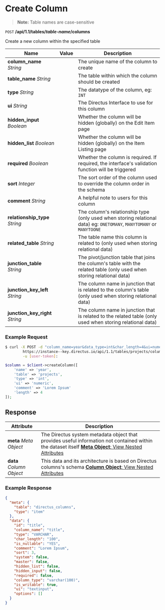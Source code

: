 # Create Column

> **Note:** Table names are case-sensitive

<span class="request">`POST` **/api/1.1/tables/_table-name_/columns**</span>

<span class="description">Create a new column within the specified table</span>

<span class="arguments">Name</span> | Value | Description
------------------ | ----- | -----------
**column_name** _String_             |     | The unique name of the column to create
**table_name** _String_              |     | The table within which the column should be created
**type** _String_                    |     | The datatype of the column, eg: `INT`
**ui** _String_                      |     | The Directus Interface to use for this column
**hidden_input** _Boolean_           |     | Whether the column will be hidden (globally) on the Edit Item page
**hidden_list** _Boolean_            |     | Whether the column will be hidden (globally) on the Item Listing page
**required** _Boolean_               |     | Whether the column is required. If required, the interface's validation function will be triggered
**sort** _Integer_                    |     | The sort order of the column used to override the column order in the schema
**comment** _String_                 |     | A helpful note to users for this column
**relationship_type** _String_       |     | The column's relationship type (only used when storing relational data) eg: `ONETOMANY`, `MANYTOMANY` or `MANYTOONE`
**related_table** _String_           |     | The table name this column is related to (only used when storing relational data)
**junction_table** _String_          |     | The pivot/junction table that joins the column's table with the related table (only used when storing relational data)
**junction_key_left** _String_       |     | The column name in junction that is related to the column's table (only used when storing relational data)
**junction_key_right** _String_      |     | The column name in junction that is related to the related table (only used when storing relational data)

### Example Request

```bash
$ curl -X POST -d "column_name=year&data_type=int&char_length=4&ui=numeric&comment=Year+build" \       
        https://instance--key.directus.io/api/1.1/tables/projects/columns \
        -u [user-token]:
```

```php
$column = $client->createColumn([
    'name' => 'year',
    'table' => 'projects',
    'type' => 'int',
    'ui' => 'numeric',
    'comment' => 'Lorem Ipsum'
    'length' => 4
]);
```

## Response

<span class="attributes">Attribute</span> | Description
---------|------------
**meta** _Meta Object_ | The Directus system metadata object that provides useful information not contained within the dataset itself [**Meta Object**: View Nested Attributes](/overview/objects-model.md#meta-object)
**data** _Column Object_ | <span class="custom">This data and its architecture is based on Directus columns's schema</span> [**Column Object**: View Nested Attributes](/overview/objects-model.md#column-object)

### Example Response

```json
{
  "meta": {
    "table": "directus_columns",
    "type": "item"
  },
  "data": {
    "id": "title",
    "column_name": "title",
    "type": "VARCHAR",
    "char_length": "100",
    "is_nullable": "YES",
    "comment": "Lorem Ipsum",
    "sort": 3,
    "system": false,
    "master": false,
    "hidden_list": false,
    "hidden_input": false,
    "required": false,
    "column_type": "varchar(100)",
    "is_writable": true,
    "ui": "textinput",
    "options": []
  }
}
```
